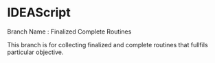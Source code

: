 # IDEAScript

Branch Name : Finalized Complete Routines

This branch is for collecting finalized and complete routines that fullfils particular objective.

